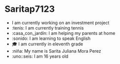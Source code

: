 # Saritap7123
- I am currently working on an investment project
- :tenis: I am currently training tennis 
- :casa_con_jardín: I am helping my parents at home
- :sonido: I am learning to speak English
- :mortar_board: I am currently in eleventh grade
- :niña: My name is Sarita Juliana Mora Perez
- :uno::seis: I am 16 years old
